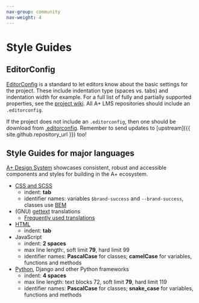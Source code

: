 ```yaml
---
nav-group: community
nav-weight: 4
---
```

# Style Guides

## EditorConfig

[EditorConfig](https://editorconfig.org/) is a standard to let editors know about the basic settings for the project.
These include indentation type (spaces vs. tabs) and indentation width for example.
For a full list of fully and partially supported properties, see the [project wiki](https://github.com/editorconfig/editorconfig/wiki/EditorConfig-Properties).
All A+ LMS repositories should include an `.editorconfig`.

If the project does not include an `.editorconfig`, then one should be download from [.editorconfig](../../../editorconfig.ini).
Remember to send updates to [upstream]({{ site.github.repository_url }}) too!


## Style Guides for major languages

[A+ Design System](https://apluslms.github.io/a-plus-design-system/)
showcases consistent, robust and accessible components and styles for building in the A+ ecosystem.

* [CSS and SCSS](css/)
  * indent: **tab**
  * identifier names: variables `$brand-success` and `--brand-success`, classes use [BEM](http://getbem.com/)
* (GNU) [gettext](gettext/) translations
  * [Frequently used translations](../frequently_used_translations.md)
* [HTML](html/)
  * indent: **tab**
* JavaScript
  * indent: **2 spaces**
  * max line length:, soft limit **79**, hard limit 99
  * identifier names: **PascalCase** for classes; **camelCase** for variables, functions and methods
* [Python](python/), Django and other Python frameworks
  * indent: **4 spaces**
  * max line length: text blocks 72, soft limit **79**, hard limit 119
  * identifier names: **PascalCase** for classes; **snake_case** for variables, functions and methods
